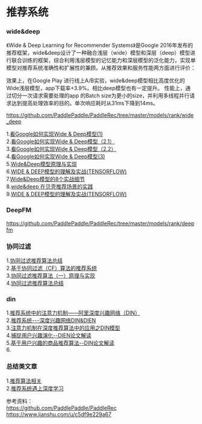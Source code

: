 # 推荐系统  


### wide&deep
《Wide & Deep Learning for Recommender Systems》是Google 2016年发布的推荐框架，wide&deep设计了一种融合浅层（wide）模型和深层（deep）模型进行联合训练的框架，综合利用浅层模型的记忆能力和深层模型的泛化能力，实现单模型对推荐系统准确性和扩展性的兼顾。从推荐效果和服务性能两方面进行评价：

效果上，在Google Play 进行线上A/B实验，wide&deep模型相比高度优化的Wide浅层模型，app下载率+3.9%。相比deep模型也有一定提升。
性能上，通过切分一次请求需要处理的app 的Batch size为更小的size，并利用多线程并行请求达到提高处理效率的目的。单次响应耗时从31ms下降到14ms。

https://github.com/PaddlePaddle/PaddleRec/tree/master/models/rank/wide_deep    

1.[看Google如何实现Wide & Deep模型(1)](https://zhuanlan.zhihu.com/p/47293765?utm_source=wechat_session)  
2.[看Google如何实现Wide & Deep模型（2.1）](https://zhuanlan.zhihu.com/p/47965313)  
3.[看Google如何实现Wide & Deep模型（2.2）](https://zhuanlan.zhihu.com/p/47970601)  
4.[看Google如何实现Wide & Deep模型(3)](https://zhuanlan.zhihu.com/p/48251812)  
5.[Wide&Deep模型原理与实现](https://zhuanlan.zhihu.com/p/132708525)  
6.[WIDE & DEEP模型的理解及实战(TENSORFLOW)](https://www.freesion.com/article/2681421296/)  
7.[Wide&Deep模型的8个实战细节](http://www.360doc.com/content/20/1125/22/7673502_947841455.shtml)  
8.[wide&deep 在贝壳推荐场景的实践](https://mp.weixin.qq.com/s?__biz=MzI2ODA3NjcwMw==&mid=2247483659&idx=1&sn=deb9c5e22eabd3c52d2418150a40c68a&chksm=eaf452fbdd83dbed0d6de5e847e8569bdc0a75ef6aa23fcaa9c5586a2572cd0e216f499a529b&scene=21#wechat_redirect)  
9.[WIDE & DEEP模型的理解及实战(TENSORFLOW)](https://www.freesion.com/article/2681421296/)  

### DeepFM


https://github.com/PaddlePaddle/PaddleRec/tree/master/models/rank/deepfm



### 协同过滤  
1.[协同过滤推荐算法总结](https://www.cnblogs.com/pinard/p/6349233.html)  
2.[基于协同过滤（CF）算法的推荐系统](https://cloud.tencent.com/developer/article/1604197)  
3.[协同过滤推荐算法（一）原理与实现](https://blog.csdn.net/likeyou1314918273/article/details/89607596)  
4.[协同过滤推荐算法总结](https://www.cnblogs.com/pinard/p/6349233.html)  

### din  
1.[推荐系统中的注意力机制——阿里深度兴趣网络（DIN）](https://zhuanlan.zhihu.com/p/51623339)  
2.[推荐系统---深度兴趣网络DIN&DIEN](https://www.cnblogs.com/zhaoweiblog/p/10268763.html)  
3.[注意力机制在深度推荐算法中的应用之DIN模型](https://zhuanlan.zhihu.com/p/139417423)  
4.[捕捉用户兴趣演化--DIEN论文解读](https://www.msedt.com/infoflow/details/1067)  
5.[基于用户兴趣的商品推荐算法--DIN论文解读](https://blog.csdn.net/qzh459927216/article/details/111382916)  
6.[]()  

   
### 总结类文章  
1.[推荐算法相关](https://www.cnblogs.com/code2one/p/10366238.html)  
2.[推荐系统遇上深度学习](http://ddrv.cn/a/40050)  

   
      




参考资料：  
https://github.com/PaddlePaddle/PaddleRec  
https://www.jianshu.com/u/c5df9e229a67

